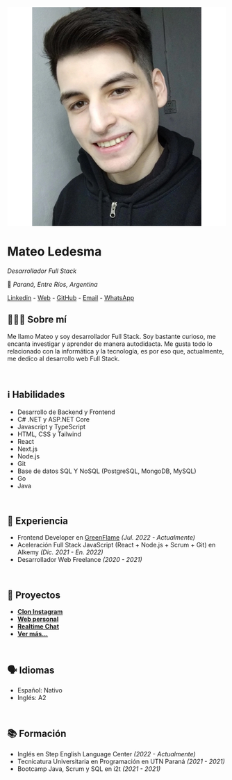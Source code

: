<div class="cv-header">
<img src="https://raw.githubusercontent.com/mateo-14/personal-web-data/main/about/profile.jpg" alt="Profile" class="cv-profile-img"></img>

<div>

# Mateo Ledesma

_Desarrollador Full Stack_

📍 _Paraná, Entre Ríos, Argentina_

[Linkedin](https://www.linkedin.com/in/mateo-ledesma 'https://www.linkedin.com/in/mateo-ledesma') _-_ [Web](https://mateoledesma.vercel.app 'https://mateoledesma.vercel.app/') _-_ [GitHub](https://github.com/mateo-14 'https://github.com/mateo-14') _-_ [Email](mailto:mateo.14.ledesma@gmail.com 'mateo.14.ledesma@gmail.com') _-_ [WhatsApp](https://wa.me/5493435047916 '+54 9 343 5047916')

</div>

</div>

## 🧑🏻‍💻 Sobre mí

Me llamo Mateo y soy desarrollador Full Stack. Soy bastante curioso, me encanta investigar y aprender de manera autodidacta. Me gusta todo lo relacionado con la informática y la tecnología, es por eso que, actualmente, me dedico al desarrollo web Full Stack.


<br/>

## ℹ️ Habilidades

- Desarrollo de Backend y Frontend
- C# .NET y ASP.NET Core
- Javascript y TypeScript
- HTML, CSS y Tailwind
- React
- Next.js
- Node.js
- Git
- Base de datos SQL Y NoSQL (PostgreSQL, MongoDB, MySQL)
- Go
- Java

<br/>

## 💼 Experiencia
- Frontend Developer en [GreenFlame](https://www.linkedin.com/company/green-flame-creative-studio 'https://www.linkedin.com/company/green-flame-creative-studio') _(Jul. 2022 - Actualmente)_
- Aceleración Full Stack JavaScript (React + Node.js + Scrum + Git) en Alkemy _(Dic. 2021 - En. 2022)_
- Desarrollador Web Freelance _(2020 - 2021)_

<br/>

## 📂 Proyectos

- **[Clon Instagram](https://instagramclon.netlify.app/)**
- **[Web personal](https://mateoledesma.vercel.app/)**
- **[Realtime Chat](https://mateo-14.github.io/react-node-chat-frontend/)**
- **[Ver más...](https://mateoledesma.vercel.app/projects)**

<br/>

## 🗣️ Idiomas

- Español: Nativo
- Inglés: A2

<br/>

## 📚 Formación

- Inglés en Step English Language Center _(2022 - Actualmente)_
- Tecnicatura Universitaria en Programación en UTN Paraná _(2021 - 2021)_
- Bootcamp Java, Scrum y SQL en i2t _(2021 - 2021)_
